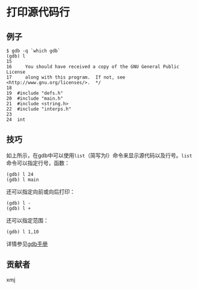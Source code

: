 # 打印源代码行

## 例子

	$ gdb -q `which gdb`
	(gdb) l
	15	
	16	   You should have received a copy of the GNU General Public License
	17	   along with this program.  If not, see <http://www.gnu.org/licenses/>.  */
	18	
	19	#include "defs.h"
	20	#include "main.h"
	21	#include <string.h>
	22	#include "interps.h"
	23	
	24	int

## 技巧

如上所示，在gdb中可以使用`list`（简写为l）命令来显示源代码以及行号。`list`命令可以指定行号，函数：

	(gdb) l 24
	(gdb) l main

还可以指定向前或向后打印：

	(gdb) l -
	(gdb) l +

还可以指定范围：

	(gdb) l 1,10

详情参见[gdb手册](https://sourceware.org/gdb/onlinedocs/gdb/List.html#List)

## 贡献者

xmj

